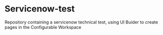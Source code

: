 # Servicenow-test
Repository containing a servicenow technical test, using UI Buider to create pages in the Configurable Workspace
